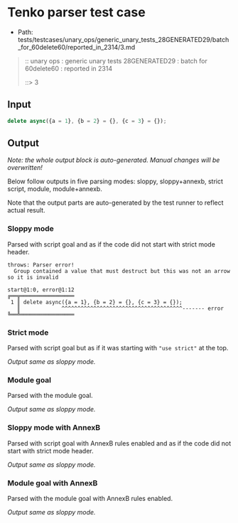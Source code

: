 # Tenko parser test case

- Path: tests/testcases/unary_ops/generic_unary_tests_28GENERATED29/batch_for_60delete60/reported_in_2314/3.md

> :: unary ops : generic unary tests 28GENERATED29 : batch for 60delete60 : reported in 2314
>
> ::> 3

## Input

`````js
delete async({a = 1}, {b = 2} = {}, {c = 3} = {});
`````

## Output

_Note: the whole output block is auto-generated. Manual changes will be overwritten!_

Below follow outputs in five parsing modes: sloppy, sloppy+annexb, strict script, module, module+annexb.

Note that the output parts are auto-generated by the test runner to reflect actual result.

### Sloppy mode

Parsed with script goal and as if the code did not start with strict mode header.

`````
throws: Parser error!
  Group contained a value that must destruct but this was not an arrow so it is invalid

start@1:0, error@1:12
╔══╦═════════════════
 1 ║ delete async({a = 1}, {b = 2} = {}, {c = 3} = {});
   ║             ^^^^^^^^^^^^^^^^^^^^^^^^^^^^^^^^^^^^^^------- error
╚══╩═════════════════

`````

### Strict mode

Parsed with script goal but as if it was starting with `"use strict"` at the top.

_Output same as sloppy mode._

### Module goal

Parsed with the module goal.

_Output same as sloppy mode._

### Sloppy mode with AnnexB

Parsed with script goal with AnnexB rules enabled and as if the code did not start with strict mode header.

_Output same as sloppy mode._

### Module goal with AnnexB

Parsed with the module goal with AnnexB rules enabled.

_Output same as sloppy mode._
